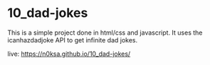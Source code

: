 # 10_dad-jokes

This is a simple project done in html/css and javascript.
It uses the icanhazdadjoke API to get infinite dad jokes.

live: https://n0ksa.github.io/10_dad-jokes/
